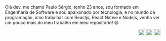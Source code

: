 Olá dev, me chamo Paulo Sérgio, tenho 23 anos, sou formado em Engenharia de Software e sou apaixonado por tecnologia, e no mundo da programação, amo trabalhar com Reactjs, React Native e Nodejs, venha ver um pouco mais do meu trabalho em meu repositório! :smiley:


<!--
**PauloSanches12/PauloSanches12** is a ✨ _special_ ✨ repository because its `README.md` (this file) appears on your GitHub profile.

Here are some ideas to get you started:

- 🔭 I’m currently working on ...
- 🌱 I’m currently learning ...
- 👯 I’m looking to collaborate on ...
- 🤔 I’m looking for help with ...
- 💬 Ask me about ...
- 📫 How to reach me: ...
- 😄 Pronouns: ...
- ⚡ Fun fact: ...
-->
<a target="_blank" href="https://www.linkedin.com/in/paulo-s%C3%A9rgio-21aa631a3/">
  <img align="right" alt="LinkdeIN" width="22px" src="https://cdn.jsdelivr.net/npm/simple-icons@v3/icons/linkedin.svg" />
</a>
<a target="_blank" href="https://api.whatsapp.com/send?phone=5563999150534">
  <img align="right" alt="Whatsapp" width="22px" src="https://cdn.jsdelivr.net/npm/simple-icons@v3/icons/whatsapp.svg" />
</a>
<a target="_blank" href="mailto:paulo_sanches2012@hotmail.com">
  <img align="right" alt="Gmail" width="22px" src="https://cdn.jsdelivr.net/npm/simple-icons@v3/icons/gmail.svg" />
</a>
